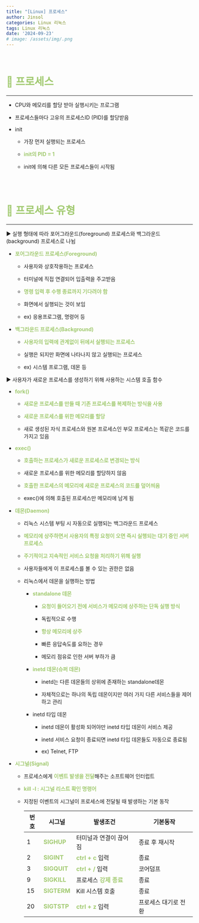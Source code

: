 ```yaml
---
title: "[Linux] 프로세스"
author: Jinsol
categories: Linux 리눅스
tags: Linux 리눅스
date: '2024-09-23'
# image: /assets/img/.png
---
```


<br>

# <span style="color:#A2CA71">🐧 프로세스</span>
<hr>

- CPU와 메모리를 할당 받아 실행시키는 프로그램

- 프로세스들마다 고유의 프로세스ID (PID)를 할당받음

- init

  - 가장 먼저 실행되는 프로세스

  - <span style="color:#A2CA71">**init의 PID = 1**</span>

  - init에 의해 다른 모든 프로세스들이 시작됨

<br>
<br>

# <span style="color:#A2CA71">🐧 프로세스 유형</span>
<hr>

▶ 실행 형태에 따라 포어그라운드(foreground) 프로세스와 백그라운드(background) 프로세스로 나뉨

- <span style="color:#A2CA71">**포어그라운드 프로세스(Foreground)**<span>

  - 사용자와 상호작용하는 프로세스

  - 터미널에 직접 연결되어 입출력을 주고받음

  - <span style="color:#A2CA71">**명령 입력 후 수행 종료까지 기다려야 함**</span>

  - 화면에서 실행되는 것이 보임

  - ex) 응용프로그램, 명령어 등

- <span style="color:#A2CA71">**백그라운드 프로세스(Background)**</span>

  - <span style="color:#A2CA71">**사용자의 입력에 관계없이 뒤에서 실행되는 프로세스**</span>

  - 실행은 되지만 화면에 나타나지 않고 실행되는 프로세스

  - ex) 시스템 프로그램, 데몬 등

▶ 사용자가 새로운 프로세스를 생성하기 위해 사용하는 시스템 호출 함수

- <span style="color:#A2CA71">**fork()**</span>

  - <span style="color:#A2CA71">**새로운 프로세스를 만들 때 기존 프로세스를 복제하는 방식을 사용**</span>

  - <span style="color:#A2CA71">**새로운 프로세스를 위한 메모리를 할당**</span>

  - 새로 생성된 자식 프로세스와 원본 프로세스인 부모 프로세스는 똑같은 코드를 가지고 있음

- <span style="color:#A2CA71">**exec()**</span>

  - <span style="color:#A2CA71">**호출하는 프로세스가 새로운 프로세스로 변경되는 방식**</span>

  - 새로운 프로세스를 위한 메모리를 할당하지 않음

  - <span style="color:#A2CA71">**호출한 프로세스의 메모리에 새로운 프로세스의 코드를 덮어씌움**</span>

  - exec()에 의해 호출된 프로세스만 메모리에 남게 됨

- <span style="color:#A2CA71">**데몬(Daemon)**</span>

    - 리눅스 시스템 부팅 시 자동으로 실행되는 백그라운드 프로세스

    - <span style="color:#A2CA71">**메모리에 상주하면서 사용자의 특정 요청이 오면 즉시 실행되는 대기 중인 서버 프로세스**</span>

    - <span style="color:#A2CA71">**주기적이고 지속적인 서비스 요청을 처리하기 위해 실행**</span>

    - 사용자들에게 이 프로세스를 볼 수 있는 권한은 없음

    - 리눅스에서 데몬을 실행하는 방법

        - <span style="color:#A2CA71">**standalone 데몬**</span>

          - <span style="color:#A2CA71">**요청이 들어오기 전에 서비스가 메모리에 상주하는 단독 실행 방식**</span>

          - 독립적으로 수행

          - <span style="color:#A2CA71">**항상 메모리에 상주**</span>

          - 빠른 응답속도를 요하는 경우

          - 메모리 점유로 인한 서버 부하가 큼

        - <span style="color:#A2CA71">**inetd 데몬(슈퍼 데몬)**</span>

          - inetd는 다른 데몬들의 상위에 존재하는 standalone데몬

          - 자체적으로는 하나의 독립 데몬이지만 여러 가지 다른 서비스들을 제어하고 관리
        
        - inetd 타입 데몬
        
          - inetd 데몬이 활성화 되어야만 inetd 타입 데몬이 서비스 제공
        
          - inetd 서비스 요청이 종료되면 inetd 타입 데몬들도 자동으로 종료됨
        
          - ex) Telnet, FTP

- <span style="color:#A2CA71">**시그널(Signal)**</span>
  
  - 프로세스에게 <span style="color:#A2CA71">**이벤트 발생을 전달**</span>해주는 소프트웨어 인터럽트
  
  - <span style="color:#A2CA71">**kill -l : 시그널 리스트 확인 명령어**</span>
  
  - 지정된 이벤트의 시그널이 프로세스에 전달될 때 발생하는 기본 동작

    |번호|시그널|발생조건|기본동작|
    |---|---|---|---|
    |1|<span style="color:#A2CA71">**SIGHUP**</span>|터미널과 연결이 끊어짐|종료 후 재시작|
    |2|<span style="color:#A2CA71">**SIGINT**</span>|<span style="color:#A2CA71">**ctrl + c**</span> 입력|종료|
    |3|<span style="color:#A2CA71">**SIGQUIT**</span>|<span style="color:#A2CA71">**ctrl + /**</span> 입력|코어덤프|
    |9|<span style="color:#A2CA71">**SIGKILL**</span>|프로세스 <span style="color:#A2CA71">**강제 종료**</span>|종료|
    |15|<span style="color:#A2CA71">**SIGTERM**</span>|Kill 시스템 호출|종료|
    |20|<span style="color:#A2CA71">**SIGTSTP**</span>|<span style="color:#A2CA71">**ctrl + z**</span> 입력|프로세스 대기로 전환|